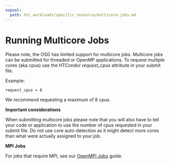 ```yaml
---
ospool:
  path: htc_workloads/specific_resource/multicore-jobs.md
---
```


Running Multicore Jobs 
====================================

Please note, the OSG has limited support for multicore jobs. Multicore jobs
can be submitted for threaded or OpenMP applications. To request multiple cores
(aka cpus) use the HTCondor *request_cpus* attribute in your submit file. 

Example:

    request_cpus = 8

We recommend requesting a maximum of 8 cpus.


**Important considerations**    

When submitting multicore jobs please note that you will also have to tell 
your code or application to use the number of cpus requested in your submit 
file. Do not use core auto-detection as it might detect more cores than what 
were actually assigned to your job.


**MPI Jobs**

For jobs that require MPI, see our [OpenMPI Jobs](../../../htc_workloads/specific_resource/openmpi-jobs/) guide. 
